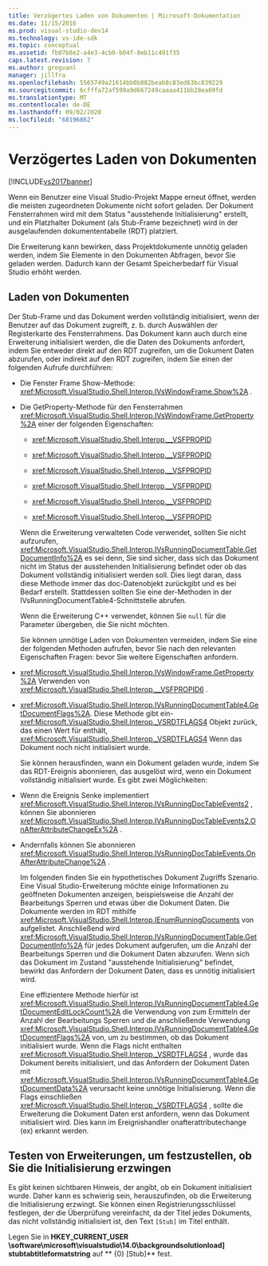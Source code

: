 ```yaml
---
title: Verzögertes Laden von Dokumenten | Microsoft-Dokumentation
ms.date: 11/15/2016
ms.prod: visual-studio-dev14
ms.technology: vs-ide-sdk
ms.topic: conceptual
ms.assetid: fb07b8e2-a4e3-4cb0-b04f-8eb11c491f35
caps.latest.revision: 7
ms.author: gregvanl
manager: jillfra
ms.openlocfilehash: 5565749a21614bb0b882beab8c83ed63bc839229
ms.sourcegitcommit: 6cfffa72af599a9d667249caaaa411bb28ea69fd
ms.translationtype: MT
ms.contentlocale: de-DE
ms.lasthandoff: 09/02/2020
ms.locfileid: "68196862"
---
```

# <a name="delayed-document-loading"></a>Verzögertes Laden von Dokumenten
[!INCLUDE[vs2017banner](../../includes/vs2017banner.md)]

Wenn ein Benutzer eine Visual Studio-Projekt Mappe erneut öffnet, werden die meisten zugeordneten Dokumente nicht sofort geladen. Der Dokument Fensterrahmen wird mit dem Status "ausstehende Initialisierung" erstellt, und ein Platzhalter Dokument (als Stub-Frame bezeichnet) wird in der ausgelaufenden dokumententabelle (RDT) platziert.  
  
 Die Erweiterung kann bewirken, dass Projektdokumente unnötig geladen werden, indem Sie Elemente in den Dokumenten Abfragen, bevor Sie geladen werden. Dadurch kann der Gesamt Speicherbedarf für Visual Studio erhöht werden.  
  
## <a name="document-loading"></a>Laden von Dokumenten  
 Der Stub-Frame und das Dokument werden vollständig initialisiert, wenn der Benutzer auf das Dokument zugreift, z. b. durch Auswählen der Registerkarte des Fensterrahmens. Das Dokument kann auch durch eine Erweiterung initialisiert werden, die die Daten des Dokuments anfordert, indem Sie entweder direkt auf den RDT zugreifen, um die Dokument Daten abzurufen, oder indirekt auf den RDT zugreifen, indem Sie einen der folgenden Aufrufe durchführen:  
  
- Die Fenster Frame Show-Methode: <xref:Microsoft.VisualStudio.Shell.Interop.IVsWindowFrame.Show%2A> .  
  
- Die GetProperty-Methode für den Fensterrahmen <xref:Microsoft.VisualStudio.Shell.Interop.IVsWindowFrame.GetProperty%2A> einer der folgenden Eigenschaften:  
  
  - <xref:Microsoft.VisualStudio.Shell.Interop.__VSFPROPID>  
  
  - <xref:Microsoft.VisualStudio.Shell.Interop.__VSFPROPID>  
  
  - <xref:Microsoft.VisualStudio.Shell.Interop.__VSFPROPID>  
  
  - <xref:Microsoft.VisualStudio.Shell.Interop.__VSFPROPID>  
  
  - <xref:Microsoft.VisualStudio.Shell.Interop.__VSFPROPID>  
  
  - <xref:Microsoft.VisualStudio.Shell.Interop.__VSFPROPID>  
  
  Wenn die Erweiterung verwalteten Code verwendet, sollten Sie nicht aufzurufen, <xref:Microsoft.VisualStudio.Shell.Interop.IVsRunningDocumentTable.GetDocumentInfo%2A> es sei denn, Sie sind sicher, dass sich das Dokument nicht im Status der ausstehenden Initialisierung befindet oder ob das Dokument vollständig initialisiert werden soll. Dies liegt daran, dass diese Methode immer das doc-Datenobjekt zurückgibt und es bei Bedarf erstellt. Stattdessen sollten Sie eine der-Methoden in der IVsRunningDocumentTable4-Schnittstelle abrufen.  
  
  Wenn die Erweiterung C++ verwendet, können Sie `null` für die Parameter übergeben, die Sie nicht möchten.  
  
  Sie können unnötige Laden von Dokumenten vermeiden, indem Sie eine der folgenden Methoden aufrufen, bevor Sie nach den relevanten Eigenschaften Fragen: bevor Sie weitere Eigenschaften anfordern.  
  
- <xref:Microsoft.VisualStudio.Shell.Interop.IVsWindowFrame.GetProperty%2A> Verwenden von <xref:Microsoft.VisualStudio.Shell.Interop.__VSFPROPID6> .  
  
- <xref:Microsoft.VisualStudio.Shell.Interop.IVsRunningDocumentTable4.GetDocumentFlags%2A>. Diese Methode gibt ein- <xref:Microsoft.VisualStudio.Shell.Interop._VSRDTFLAGS4> Objekt zurück, das einen Wert für enthält, <xref:Microsoft.VisualStudio.Shell.Interop._VSRDTFLAGS4> Wenn das Dokument noch nicht initialisiert wurde.  
  
  Sie können herausfinden, wann ein Dokument geladen wurde, indem Sie das RDT-Ereignis abonnieren, das ausgelöst wird, wenn ein Dokument vollständig initialisiert wurde. Es gibt zwei Möglichkeiten:  
  
- Wenn die Ereignis Senke implementiert <xref:Microsoft.VisualStudio.Shell.Interop.IVsRunningDocTableEvents2> , können Sie abonnieren <xref:Microsoft.VisualStudio.Shell.Interop.IVsRunningDocTableEvents2.OnAfterAttributeChangeEx%2A> .  
  
- Andernfalls können Sie abonnieren <xref:Microsoft.VisualStudio.Shell.Interop.IVsRunningDocTableEvents.OnAfterAttributeChange%2A> .  
  
  Im folgenden finden Sie ein hypothetisches Dokument Zugriffs Szenario. Eine Visual Studio-Erweiterung möchte einige Informationen zu geöffneten Dokumenten anzeigen, beispielsweise die Anzahl der Bearbeitungs Sperren und etwas über die Dokument Daten. Die Dokumente werden im RDT mithilfe <xref:Microsoft.VisualStudio.Shell.Interop.IEnumRunningDocuments> von aufgelistet. Anschließend wird <xref:Microsoft.VisualStudio.Shell.Interop.IVsRunningDocumentTable.GetDocumentInfo%2A> für jedes Dokument aufgerufen, um die Anzahl der Bearbeitungs Sperren und die Dokument Daten abzurufen. Wenn sich das Dokument im Zustand "ausstehende Initialisierung" befindet, bewirkt das Anfordern der Dokument Daten, dass es unnötig initialisiert wird.  
  
  Eine effizientere Methode hierfür ist <xref:Microsoft.VisualStudio.Shell.Interop.IVsRunningDocumentTable4.GetDocumentEditLockCount%2A> die Verwendung von zum Ermitteln der Anzahl der Bearbeitungs Sperren und die anschließende Verwendung <xref:Microsoft.VisualStudio.Shell.Interop.IVsRunningDocumentTable4.GetDocumentFlags%2A> von, um zu bestimmen, ob das Dokument initialisiert wurde. Wenn die Flags nicht enthalten <xref:Microsoft.VisualStudio.Shell.Interop._VSRDTFLAGS4> , wurde das Dokument bereits initialisiert, und das Anfordern der Dokument Daten mit <xref:Microsoft.VisualStudio.Shell.Interop.IVsRunningDocumentTable4.GetDocumentData%2A> verursacht keine unnötige Initialisierung. Wenn die Flags einschließen <xref:Microsoft.VisualStudio.Shell.Interop._VSRDTFLAGS4> , sollte die Erweiterung die Dokument Daten erst anfordern, wenn das Dokument initialisiert wird. Dies kann im Ereignishandler onafterattributechange (ex) erkannt werden.  
  
## <a name="testing-extensions-to-see-if-they-force-initialization"></a>Testen von Erweiterungen, um festzustellen, ob Sie die Initialisierung erzwingen  
 Es gibt keinen sichtbaren Hinweis, der angibt, ob ein Dokument initialisiert wurde. Daher kann es schwierig sein, herauszufinden, ob die Erweiterung die Initialisierung erzwingt. Sie können einen Registrierungsschlüssel festlegen, der die Überprüfung vereinfacht, da der Titel jedes Dokuments, das nicht vollständig initialisiert ist, den Text `[Stub]` im Titel enthält.  
  
 Legen Sie in **HKEY_CURRENT_USER \software\microsoft\visualstudio\14.0\backgroundsolutionload]** **stubtabtitleformatstring** auf ** {0} [Stub]** fest.
